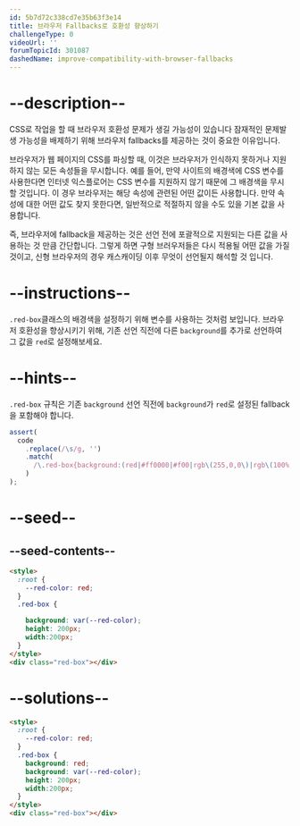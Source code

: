 ```yaml
---
id: 5b7d72c338cd7e35b63f3e14
title: 브라우저 Fallbacks로 호환성 향상하기
challengeType: 0
videoUrl: ''
forumTopicId: 301087
dashedName: improve-compatibility-with-browser-fallbacks
---
```


# --description--

CSS로 작업을 할 때 브라우저 호환성 문제가 생길 가능성이 있습니다 잠재적인 문제발생 가능성을 배제하기 위해 브라우저 fallbacks를 제공하는 것이 중요한 이유입니다.

브라우저가 웹 페이지의 CSS를 파싱할 때, 이것은 브라우저가 인식하지 못하거나 지원하지 않는 모든 속성들을 무시합니다. 예를 들어, 만약 사이트의 배경색에 CSS 변수를 사용한다면 인터넷 익스플로어는 CSS 변수를 지원하지 않기 때문에 그 배경색을 무시할 것입니다. 이 경우 브라우저는 해당 속성에 관련된 어떤 값이든 사용합니다. 만약 속성에 대한 어떤 값도 찾지 못한다면, 일반적으로 적절하지 않을 수도 있을 기본 값을 사용합니다.

즉, 브라우저에 fallback을 제공하는 것은 선언 전에 포괄적으로 지원되는 다른 값을 사용하는 것 만큼 간단합니다. 그렇게 하면 구형 브러우저들은 다시 적용될 어떤 값을 가질 것이고, 신형 브라우저의 경우 캐스캐이딩 이후 무엇이 선언될지 해석할 것 입니다.

# --instructions--

`.red-box`클래스의 배경색을 설정하기 위해 변수를 사용하는 것처럼 보입니다. 브라우저 호환성을 향상시키기 위해, 기존 선언 직전에 다른 `background`를 추가로 선언하여 그 값을 `red`로 설정해보세요.

# --hints--

`.red-box` 규칙은 기존 `background` 선언 직전에 `background`가 `red`로 설정된 fallback을 포함해야 합니다.

```js
assert(
  code
    .replace(/\s/g, '')
    .match(
      /\.red-box{background:(red|#ff0000|#f00|rgb\(255,0,0\)|rgb\(100%,0%,0%\)|hsl\(0,100%,50%\));background:var\(--red-color\);height:200px;width:200px;}/gi
    )
);
```

# --seed--

## --seed-contents--

```html
<style>
  :root {
    --red-color: red;
  }
  .red-box {

    background: var(--red-color);
    height: 200px;
    width:200px;
  }
</style>
<div class="red-box"></div>
```

# --solutions--

```html
<style>
  :root {
    --red-color: red;
  }
  .red-box {
    background: red;
    background: var(--red-color);
    height: 200px;
    width:200px;
  }
</style>
<div class="red-box"></div>
```
